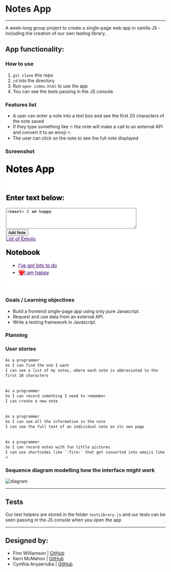  
# Notes App
--------------
A week-long group project to create a single-page web app in vanilla JS - including the creation of our own testing library.

## App functionality: 
### How to use 
1. `git clone` this repo
2. `cd` into the directory 
3. Run `open index.html` to use the app
4. You can see the tests passing in the JS console

### Features list
* A user can enter a note into a text box and see the first 20 characters of the note saved
* If they type something like :fire: the note will make a call to an external API and convert it to an emoji 🔥
* The user can click on the note to see the full note displayed

### Screenshot 
![notes app](./public/images/screenshot.png)

### Goals / Learning objectives
* Build a frontend single-page app using only pure Javascript.
* Request and use data from an external API.
* Write a testing framework in Javascript.

### Planning

### User stories
  ```
As a programmer
So I can find the one I want
I can see a list of my notes, where each note is abbreviated to the first 20 characters


As a programmer
So I can record something I need to remember
I can create a new note


As a programmer
So I can see all the information in the note
I can see the full text of an individual note on its own page


As a programmer
So I can record notes with fun little pictures
I can use shortcodes like `:fire:` that get converted into emojis like 🔥
```

### Sequence diagram modelling how the interface might work
![diagram](https://github.com/fwill22/notes-app/blob/master/public/images/Diagram%20plan.png)
	
------------
## Tests

Our test helpers are stored in the folder `testLibrary.js` and our tests can be seen passing in the JS console when you open the app

------------
## Designed by:
* Finn Williamson 	| [GitHub](https://github.com/fwill22) <br>
* Kerri McMahon 	| [GitHub](https://github.com/kerrimcm)<br>
* Cynthia Anyaeriuba	| [GitHub](https://github.com/C-A-Tech) <br>
